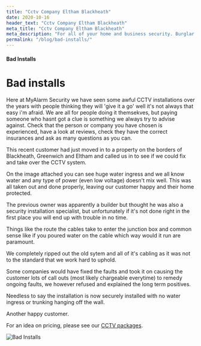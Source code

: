 ```yaml
---
title: "Cctv Company Eltham Blackheath"
date: 2020-10-16
header_text: "Cctv Company Eltham Blackheath"
meta_title: "Cctv Company Eltham Blackheath"
meta_description: "For all of your home and business security. Burglar Alarm Servicing, Burglar Alarm Installation, Alarm Battery and CCTV. Call 020 8302 4065 or email us."
permalink: "/blog/bad-installs/"
---
```


#### Bad Installs

# Bad installs

Here at MyAlarm Security we have seen some awful CCTV installations over the years with people thinking they will \'give it a go\' well it\'s not always that easy i\'m afraid. We are all for people doing it themsekves, but paying someone who hasnt got a clue is something we always try to advise against. Check that the person or company you have chosen is experienced, have a look at reviews, check they have the correct insurances and ask as many questions as you can.

This recent customer had just moved in to a property on the borders of Blackheath, Greenwich and Eltham and called us in to see if we could fix and take over the CCTV system.

On the image attached you can see huge water ingress and we all know water and any type of power (even low voltage) doesn\'t mix well. This was all taken out and done properly, leaving our customer happy and their home protected.

The previous owner was apparently a builder but thought he was also a security installation specialist, but unfortunately if it\'s not done right in the first place you will end up with trouble in no time.

Things like the route the cables take to enter the junction box and common sense like if you poured water on the cable which way would it run are paramount.

We completely ripped out the old sytem and all of it\'s cabling as it was not to the standard that we work hard to uphold.

Some companies would have fixed the faults and took it on causing the customer lots of call outs (most likely chargeable everytime) to remedy ongoing faults, we however refused and explained the long term positives.

Needless to say the installation is now securely installed with no water ingress or trunking hanging off the wall.

Another happy customer.

For an idea on pricing, please see our [CCTV packages](/categories/cctv/).

![Bad Installs](https://res.cloudinary.com/kbs/image/upload/kro3qblolsyrxitpbf8c.jpg)